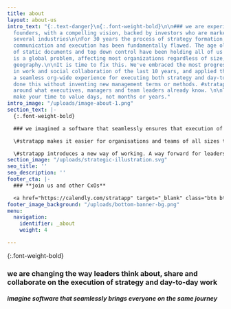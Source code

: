 ```yaml
---
title: about
layout: about-us
intro_text: "{:.text-danger}\n{:.font-weight-bold}\n\n### we are experienced SaaS
  founders, with a compelling vision, backed by investors who are market leaders across
  several industries\n\nFor 30 years the process of strategy formation, documentation,
  communication and execution has been fundamentally flawed. The age old paradigms
  of static documents and top down control have been holding all of us all back.  It
  is a global problem, affecting most organizations regardless of size, sector or
  geography.\n\nIt is time to fix this. We've embraced the most progressive thinking
  in work and social collaboration of the last 10 years, and applied those to create
  a seamless org-wide experience for executing both strategy and day-to-day work.\n\nWe've
  done this without inventing new management terms or methods. #stratapp is designed
  around what executives, managers and team leaders already know. \n\nTherefore, we
  make your time to value days, not months or years."
intro_image: "/uploads/image-about-1.png"
section_text: |-
  {:.font-weight-bold}

  ### we imagined a software that seamlessly ensures that execution of strategy meets expectation

  \#stratapp makes it easier for organisations and teams of all sizes to create, evolve and execute strategy. Aligning the day-to-day work outcomes to strategy.

  \#stratapp introduces a new way of working. A way forward for leaders who are serious. Serious about what they are trying to achieve and genuinely seeking to tap into the full potential of their current and next-generation workforce.
section_image: "/uploads/strategic-illustration.svg"
seo_title: ''
seo_description: ''
footer_cta: |-
  ### **join us and other CxOs**

  <a href="https://calendly.com/stratapp" target="_blank" class="btn btn-danger rounded-pill">book an event</a>
footer_image_background: "/uploads/bottom-banner-bg.png"
menu:
  navigation:
    identifier: _about
    weight: 4

---
```

{:.font-weight-bold}

### we are changing the way leaders think about, share and collaborate on the execution of strategy and day-to-day work

##### imagine software that seamlessly brings everyone on the same journey